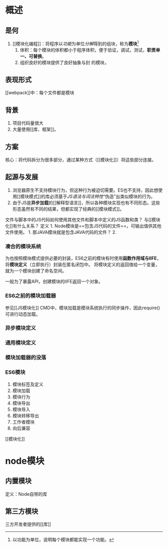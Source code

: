 # 概述
## 是何
1. [[模块化编程]]：将程序以*功能*为单位*分解*得到的组块，称为**模块**[^1]
	1. 体积：每个模块的体积都小于程序体积，便于验证，调试，测试，**职责单一、可替换**。
	2. 组织良好的模块提供了良好抽象与封 的模块，
## 表现形式
[[webpack]]中：每个文件都是模块
## 背景
1. 项目代码量很大
2. 大量使用[[库、框架]]。
## 方案
核心：将代码拆分为很多部分，通过某种方式（[[模块化]]）将这些部分连接。
## 起源与发展
1. 浏览器原生不支持模块行为，但这种行为被迫切需要。ES也不支持，因此想使用[[模块模式]]的库必须基于*JS语法与词法特性*“伪造”出类似模块的行为。
2. 由于JS是**异步加载**的[[解释型语言]]，所以各种模块实现也有不同形态。这些形态虽然有不同的结果，但都实现了经典的[[模块模式]]。

文件与脚本中的JS代码如何使用其他文件和脚本中定义的JS函数和类？
与[[模块化]]有什么关系？
定义
	1. Node模块是==包含JS代码的文件==，可输出值供其他文件使用。
		1. 那JAVA模块就是包含JAVA代码的文件？
	2. 

### 凑合的模块系统
为也按照模块模式提供必要的封装，ES6之前的模块有时使用**函数作用域与IIFE**，将**模块定义**（立即执行）封装在匿名闭包中。
将模块定义的返回值给一个变量，就为一个模块创建了命名空间。

一般为了暴露API，创建模块的IIFE返回一个对象。
### ES6之前的模块加载器

参见[[JS模块化]] 
CMD中，模块加载是模块系统执行的同步操作，因此require()可进行动态加载。
### 异步模块定义
### 通用模块定义
### 模块加载器的没落
### ES6模块
1. 模块标签及定义
2. 模块加载
3. 模块行为
4. 模块导出
5. 模块导入
6. 模块转移导出
7. 工作者模块
8. 向后兼容

[[模块化]] 
# node模块
## 内置模块
定义：Node自带的库
## 第三方模块
三方开发者提供的[[库]] 

[^1]: 以功能为单位，说明每个模块都能实现一个功能。